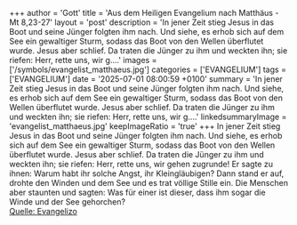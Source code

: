 +++
author = 'Gott'
title = 'Aus dem Heiligen Evangelium nach Matthäus - Mt 8,23-27'
layout = 'post'
description = 'In jener Zeit stieg Jesus in das Boot und seine Jünger folgten ihm nach. Und siehe, es erhob sich auf dem See ein gewaltiger Sturm, sodass das Boot von den Wellen überflutet wurde. Jesus aber schlief. Da traten die Jünger zu ihm und weckten ihn; sie riefen: Herr, rette uns, wir g....'
images = ['/symbols/evangelist_matthaeus.jpg']
categories = ['EVANGELIUM']
tags = ['EVANGELIUM']
date = '2025-07-01 08:00:59 +0100'
summary = 'In jener Zeit stieg Jesus in das Boot und seine Jünger folgten ihm nach. Und siehe, es erhob sich auf dem See ein gewaltiger Sturm, sodass das Boot von den Wellen überflutet wurde. Jesus aber schlief. Da traten die Jünger zu ihm und weckten ihn; sie riefen: Herr, rette uns, wir g....'
linkedsummaryImage = 'evangelist_matthaeus.jpg'
keepImageRatio = 'true'
+++
In jener Zeit stieg Jesus in das Boot und seine Jünger folgten ihm nach.
Und siehe, es erhob sich auf dem See ein gewaltiger Sturm, sodass das Boot von den Wellen überflutet wurde. Jesus aber schlief.
Da traten die Jünger zu ihm und weckten ihn; sie riefen: Herr, rette uns, wir gehen zugrunde!
Er sagte zu ihnen: Warum habt ihr solche Angst, ihr Kleingläubigen? Dann stand er auf, drohte den Winden und dem See und es trat völlige Stille ein.<!--more-->
Die Menschen aber staunten und sagten: Was für einer ist dieser, dass ihm sogar die Winde und der See gehorchen?<br> [Quelle: Evangelizo](https://evangeliumtagfuertag.org/DE/gospel)